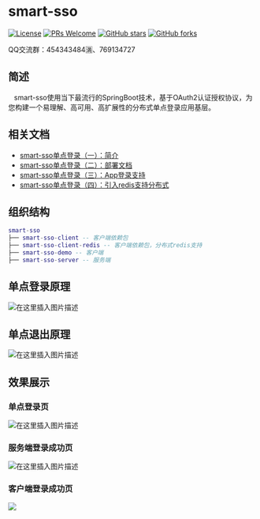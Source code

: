 # smart-sso
[![License](https://img.shields.io/badge/license-MIT-blue.svg)](http://opensource.org/licenses/MIT)
[![PRs Welcome](https://img.shields.io/badge/PRs-welcome-brightgreen.svg)](https://github.com/a466350665/smart-sso/pulls)
[![GitHub stars](https://img.shields.io/github/stars/a466350665/smart-sso.svg?style=social&label=Stars)](https://github.com/a466350665/smart-sso)
[![GitHub forks](https://img.shields.io/github/forks/a466350665/smart-sso.svg?style=social&label=Fork)](https://github.com/a466350665/smart-sso)

QQ交流群：454343484🈵、769134727

## 简述
    smart-sso使用当下最流行的SpringBoot技术，基于OAuth2认证授权协议，为您构建一个易理解、高可用、高扩展性的分布式单点登录应用基层。

## 相关文档
- [smart-sso单点登录（一）：简介](https://blog.csdn.net/a466350665/article/details/54140411)
- [smart-sso单点登录（二）：部署文档](http://blog.csdn.net/a466350665/article/details/79628553)
- [smart-sso单点登录（三）：App登录支持](https://blog.csdn.net/a466350665/article/details/109742638)
- [smart-sso单点登录（四）：引入redis支持分布式](https://blog.csdn.net/a466350665/article/details/109388429)

## 组织结构

```lua
smart-sso
├── smart-sso-client -- 客户端依赖包
├── smart-sso-client-redis -- 客户端依赖包，分布式redis支持
├── smart-sso-demo -- 客户端
├── smart-sso-server -- 服务端
```

## 单点登录原理
![在这里插入图片描述](https://img-blog.csdnimg.cn/20201118170252707.jpg?x-oss-process=image/watermark,type_ZmFuZ3poZW5naGVpdGk,shadow_10,text_aHR0cHM6Ly9ibG9nLmNzZG4ubmV0L2E0NjYzNTA2NjU=,size_16,color_FFFFFF,t_70#pic_center)


## 单点退出原理
![在这里插入图片描述](https://img-blog.csdnimg.cn/20201118165835197.jpg?x-oss-process=image/watermark,type_ZmFuZ3poZW5naGVpdGk,shadow_10,text_aHR0cHM6Ly9ibG9nLmNzZG4ubmV0L2E0NjYzNTA2NjU=,size_16,color_FFFFFF,t_70#pic_center)


## 效果展示
### 单点登录页
![在这里插入图片描述](https://img-blog.csdnimg.cn/20201030163204421.png?x-oss-process=image/watermark,type_ZmFuZ3poZW5naGVpdGk,shadow_10,text_aHR0cHM6Ly9ibG9nLmNzZG4ubmV0L2E0NjYzNTA2NjU=,size_16,color_FFFFFF,t_70#pic_center)

### 服务端登录成功页
![在这里插入图片描述](https://img-blog.csdnimg.cn/20201030163112313.png?x-oss-process=image/watermark,type_ZmFuZ3poZW5naGVpdGk,shadow_10,text_aHR0cHM6Ly9ibG9nLmNzZG4ubmV0L2E0NjYzNTA2NjU=,size_16,color_FFFFFF,t_70#pic_center)

### 客户端登录成功页
![](https://img-blog.csdnimg.cn/20201020163349855.png?x-oss-process=image/watermark,type_ZmFuZ3poZW5naGVpdGk,shadow_10,text_aHR0cHM6Ly9ibG9nLmNzZG4ubmV0L2E0NjYzNTA2NjU=,size_16,color_FFFFFF,t_70#pic_center)